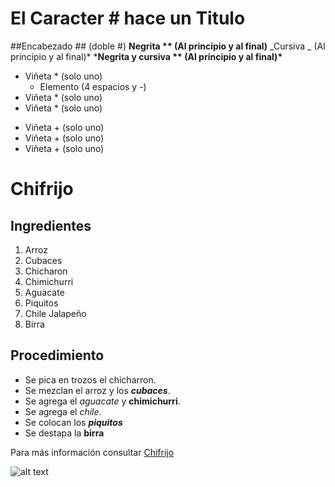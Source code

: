 # El Caracter # hace un Titulo

##Encabezado ## (doble #)
**Negrita ** (Al principio y al final)**
_Cursiva _ (Al principio y al final)\* \***Negrita y cursiva ** (Al principio y al final)\***

- Viñeta \* (solo uno)
  - Elemento (4 espacios y -)
- Viñeta \* (solo uno)
- Viñeta \* (solo uno)

* Viñeta + (solo uno)
* Viñeta + (solo uno)
* Viñeta + (solo uno)

# Chifrijo

## Ingredientes

1. Arroz
2. Cubaces
3. Chicharon
4. Chimichurri
5. Aguacate
6. Piquitos
7. Chile Jalapeño
8. Birra

## Procedimiento

- Se pica en trozos el chicharron.
- Se mezclan el arroz y los **_cubaces_**.
- Se agrega el _aguacate_ y **chimichurri**.
- Se agrega el _chile_.
- Se colocan los **_piquitos_**
- Se destapa la **birra**

Para más información consultar [Chifrijo](https://es.wikipedia.org/wiki/Chifrijo)

![alt text](https://scontent.fsjo9-1.fna.fbcdn.net/v/t1.0-9/119517257_3647201161965751_7419165226807831567_n.jpg?_nc_cat=100&ccb=2&_nc_sid=8bfeb9&_nc_ohc=07d2d7-h2BUAX9aGMAa&_nc_ht=scontent.fsjo9-1.fna&oh=b336fae51959d4357cb57a8c87369f36&oe=6033AB85 "Sabor")
